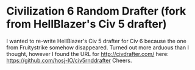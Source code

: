 # Civilization 6 Random Drafter (fork from HellBlazer's Civ 5 drafter)

I wanted to re-write HellBlazer's Civ 5 drafter for Civ 6 because the one from Fruitystrike somehow disappeared. Turned out more arduous than I thought, however I found the URL for
http://civdrafter.com/
here:
https://github.com/hosj-IO/civ5rnddrafter
Cheers.
